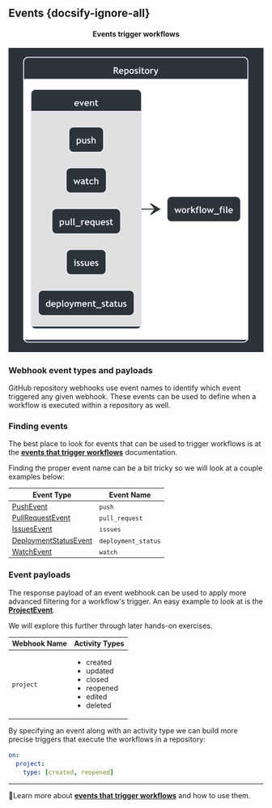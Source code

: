 ## Events {docsify-ignore-all}

<a id="events" style="cursor: default; text-decoration:none;">
<h4 align="center"> Events trigger workflows </h4>
</a>

<p align="center">
    <img src="./images/events-trigger-workflows.png" height=600 alt="events trigger workflows" />
</p>

### Webhook event types and payloads

GitHub repository webhooks use event names to identify which event triggered any given webhook. These events can be used to define when a workflow is executed within a repository as well.

### Finding events

The best place to look for events that can be used to trigger workflows is at the [**events that trigger workflows**](https://docs.github.com/en/free-pro-team@latest/actions/reference/events-that-trigger-workflows) documentation.

Finding the proper event name can be a bit tricky so we will look at a couple examples below:

| Event Type                                                                                                                                  | Event Name          |
| ------------------------------------------------------------------------------------------------------------------------------------------- | ------------------- |
| [PushEvent](https://docs.github.com/en/free-pro-team@latest/actions/reference/events-that-trigger-workflows#push)                           | `push`              |
| [PullRequestEvent](https://docs.github.com/en/free-pro-team@latest/actions/reference/events-that-trigger-workflows#pull_request)            | `pull_request`      |
| [IssuesEvent](https://docs.github.com/en/free-pro-team@latest/actions/reference/events-that-trigger-workflows#issues)                       | `issues`            |
| [DeploymentStatusEvent](https://docs.github.com/en/free-pro-team@latest/actions/reference/events-that-trigger-workflows#deployment_status)  | `deployment_status` |
| [WatchEvent](https://docs.github.com/en/free-pro-team@latest/actions/reference/events-that-trigger-workflows#watch)                         | `watch`             |

### Event payloads

The response payload of an event webhook can be used to apply more advanced filtering for a workflow's trigger. An easy example to look at is the [**ProjectEvent**](https://docs.github.com/en/free-pro-team@latest/developers/webhooks-and-events/webhook-events-and-payloads#project).

<p class="custom-info-box">We will explore this further through later hands-on exercises. </p>

| Webhook Name | Activity Types                                                                                           |
| ------------ | -------------------------------------------------------------------------------------------------------- |
| `project`    | <ul><li>created</li><li>updated</li><li>closed</li><li>reopened</li><li>edited</li><li>deleted</li></ul> |

By specifying an event along with an activity type we can build more precise triggers that execute the workflows in a repository:

```yaml
on:
  project:
    type: [created, reopened]
```

---

📖Learn more about [**events that trigger workflows**](https://docs.github.com/en/free-pro-team@latest/actions/reference/events-that-trigger-workflows) and how to use them.
